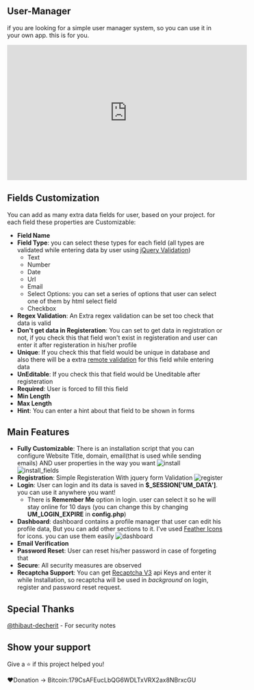 <script async src="https://www.googletagmanager.com/gtag/js?id=UA-37761633-2"></script>
<script>
  window.dataLayer = window.dataLayer || [];
  function gtag(){dataLayer.push(arguments);}
  gtag('js', new Date());

  gtag('config', 'UA-37761633-2');
</script>
## User-Manager
if you are looking for a simple user manager system, so you can use it in your own app. this is for you.
<iframe width="560" height="315" src="https://www.youtube.com/embed/5W0f3uuUAd0" frameborder="0" allow="accelerometer; autoplay; encrypted-media; gyroscope; picture-in-picture" allowfullscreen></iframe>

## Fields Customization
You can add as many extra data fields for user, based on your project. for each field these properties are Customizable:
* __Field Name__
* __Field Type__: you can select these types for each field (all types are validated while entering data by user using [jQuery Validation](https://jqueryvalidation.org/))
	* Text
	* Number
	* Date
	* Url
	* Email
	* Select Options: you can set a series of options that user can select one of them by html select field
	* Checkbox
* __Regex Validation__: An Extra regex validation can be set too check that data is valid
* __Don't get data in Registeration__: You can set to get data in registration or not, if you check this that field won't exist in registeration and user can enter it after registeration in his/her profile
* __Unique__: If you check this that field would be unique in database and also there will be a extra [remote validation](https://jqueryvalidation.org/remote-method/) for this field while entering data
* __UnEditable__: If you check this that field would be Uneditable after registeration
* __Required__: User is forced to fill this field
* __Min Length__
* __Max Length__
* __Hint__: You can enter a hint about that field to be shown in forms


## Main Features
* __Fully Customizable__: There is an installation script that you can configure Website Title, domain, email(that is used while sending emails) AND user properties in the way you want
![install](https://raw.githubusercontent.com/irhosseinz/User-Manager/master/install/screen_shots/install.png)
![install_fields](https://raw.githubusercontent.com/irhosseinz/User-Manager/master/install/screen_shots/install_fields.png)
* __Registration__: Simple Registeration With jquery form Validation
![register](https://raw.githubusercontent.com/irhosseinz/User-Manager/master/install/screen_shots/register.png)
* __Login__: User can login and its data is saved in __$_SESSION['UM_DATA']__. you can use it anywhere you want!
	* There is __Remember Me__ option in login. user can select it so he will stay online for 10 days (you can change this by changing __UM_LOGIN_EXPIRE__ in __config.php__)
* __Dashboard__: dashboard contains a profile manager that user can edit his profile data, But you can add other sections to it. I've used [Feather Icons](https://feathericons.com/) for icons. you can use them easily
![dashboard](https://raw.githubusercontent.com/irhosseinz/User-Manager/master/install/screen_shots/dashboard.png)
* __Email Verification__
* __Password Reset__: User can reset his/her password in case of forgeting that
* __Secure__: All security measures are observed
* __Recaptcha Support__: You can get [Recaptcha V3](https://www.google.com/recaptcha/admin) api Keys and enter it while Installation, so recaptcha will be used in _background_ on login, register and password reset request.

## Special Thanks
  [@thibaut-decherit](https://github.com/thibaut-decherit) - For security notes

## Show your support
Give a ⭐️ if this project helped you!

❤️Donation -> Bitcoin:179CsAFEucLbQG6WDLTxVRX2ax8NBrxcGU
